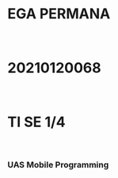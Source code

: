 <h1>EGA PERMANA</h1></br>
<h1>20210120068</h1></br>
<h1>TI SE 1/4</h1></br>
<h3>UAS Mobile Programming</h3>
